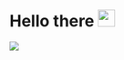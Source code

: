 # Hello there <img src="https://raw.githubusercontent.com/MartinHeinz/MartinHeinz/master/wave.gif" width="30px">



<img src="https://github-readme-stats.vercel.app/api?username=DevOpJadeja&show_icons=true&theme=radical&count_private=true&include_all_commits=true"/>



<!--
**DevOpJadeja/DevOpJadeja** is a ✨ _special_ ✨ repository because its `README.md` (this file) appears on your GitHub profile.

Here are some ideas to get you started:

- 🔭 I’m currently working on ...
- 🌱 I’m currently learning ...
- 👯 I’m looking to collaborate on ...
- 🤔 I’m looking for help with ...
- 💬 Ask me about ...
- 📫 How to reach me: ...
- 😄 Pronouns: ...
- ⚡ Fun fact: ...
-->
